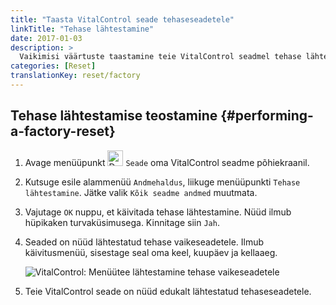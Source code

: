 ```yaml
---
title: "Taasta VitalControl seade tehaseseadetele"
linkTitle: "Tehase lähtestamine"
date: 2017-01-03
description: >
  Vaikimisi väärtuste taastamine teie VitalControl seadmel tehase lähtestamise teel.
categories: [Reset]
translationKey: reset/factory
---
```

## Tehase lähtestamise teostamine {#performing-a-factory-reset}

1. Avage menüüpunkt <img src="/icons/device.svg" width="25" align="bottom" alt="Device" /> `Seade` oma VitalControl seadme põhiekraanil.

1. Kutsuge esile alammenüü `Andmehaldus`, liikuge menüüpunkti `Tehase lähtestamine`. Jätke valik `Kõik seadme andmed` muutmata.

1. Vajutage `OK` nuppu, et käivitada tehase lähtestamine. Nüüd ilmub hüpikaken turvaküsimusega. Kinnitage siin `Jah`.

1. Seaded on nüüd lähtestatud tehase vaikeseadetele. Ilmub käivitusmenüü, sisestage seal oma keel, kuupäev ja kellaaeg.

   ![VitalControl: Menüütee lähtestamine tehase vaikeseadetele](../images/resetdevice.png "Tehase lähtestamine")

6. Teie VitalControl seade on nüüd edukalt lähtestatud tehaseseadetele.
